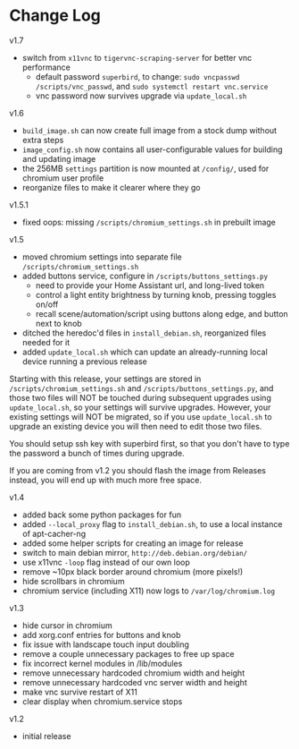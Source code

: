 # Change Log

v1.7
* switch from `x11vnc` to `tigervnc-scraping-server` for better vnc performance
  * default password `superbird`, to change: `sudo vncpasswd /scripts/vnc_passwd`, and `sudo systemctl restart vnc.service`
  * vnc password now survives upgrade via `update_local.sh`

v1.6
* `build_image.sh` can now create full image from a stock dump without extra steps
* `image_config.sh` now contains all user-configurable values for building and updating image
* the 256MB `settings` partition is now mounted at `/config/`, used for chromium user profile
* reorganize files to make it clearer where they go

v1.5.1
* fixed oops: missing `/scripts/chromium_settings.sh` in prebuilt image

v1.5
* moved chromium settings into separate file `/scripts/chromium_settings.sh`
* added buttons service, configure in `/scripts/buttons_settings.py`
  * need to provide your Home Assistant url, and long-lived token
  * control a light entity brightness by turning knob, pressing toggles on/off
  * recall scene/automation/script using buttons along edge, and button next to knob
* ditched the heredoc'd files in `install_debian.sh`, reorganized files needed for it
* added `update_local.sh` which can update an already-running local device running a previous release

Starting with this release, your settings are stored in `/scripts/chromium_settings.sh` and `/scripts/buttons_settings.py`, and those two files will NOT be touched during subsequent upgrades using `update_local.sh`, so your settings will survive upgrades.
However, your existing settings will NOT be migrated, so if you use `update_local.sh` to upgrade an existing device you will then need to edit those two files.

You should setup ssh key with superbird first, so that you don't have to type the password a bunch of times during upgrade.

If you are coming from v1.2 you should flash the image from Releases instead, you will end up with much more free space.

v1.4
* added back some python packages for fun
* added `--local_proxy` flag to `install_debian.sh`, to use a local instance of apt-cacher-ng
* added some helper scripts for creating an image for release
* switch to main debian mirror, `http://deb.debian.org/debian/`
* use x11vnc `-loop` flag instead of our own loop
* remove ~10px black border around chromium (more pixels!)
* hide scrollbars in chromium
* chromium service (including X11) now logs to `/var/log/chromium.log`

v1.3
* hide cursor in chromium
* add xorg.conf entries for buttons and knob
* fix issue with landscape touch input doubling
* remove a couple unnecessary packages to free up space
* fix incorrect kernel modules in /lib/modules
* remove unnecessary hardcoded chromium width and height
* remove unnecessary hardcoded vnc server width and height
* make vnc survive restart of X11
* clear display when chromium.service stops
  
v1.2
* initial release
